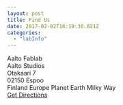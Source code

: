 ```yaml
---
layout: post
title: Find Us
date: 2017-02-02T16:19:30.821Z
categories:
  - "labInfo"
---
```


<div class="info--map-subheading">
  Aalto Fablab
</div>
<div class="info--map-text">
  Aalto Studios<br/>
  Otakaari 7<br/>
  02150 Espoo<br/>
  Finland
  Europe
  Planet Earth
  Milky Way
  
</div>
<div class="info--map-button">
  <a href="https://www.google.com/maps/place/Magnethuset,+Otakaari+7" class="shadow" target="_blank">Get Directions</a>
</div>

